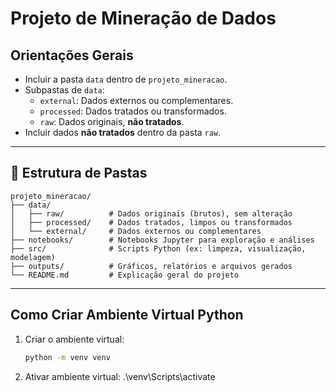 # Projeto de Mineração de Dados

## Orientações Gerais

- Incluir a pasta `data` dentro de `projeto_mineracao`.
- Subpastas de `data`:
  - `external`: Dados externos ou complementares.
  - `processed`: Dados tratados ou transformados.
  - `raw`: Dados originais, **não tratados**.
- Incluir dados **não tratados** dentro da pasta `raw`.

---
## 📂 Estrutura de Pastas

```text
projeto_mineracao/
├── data/
│   ├── raw/          # Dados originais (brutos), sem alteração
│   ├── processed/    # Dados tratados, limpos ou transformados
│   └── external/     # Dados externos ou complementares
├── notebooks/        # Notebooks Jupyter para exploração e análises
├── src/              # Scripts Python (ex: limpeza, visualização, modelagem)
├── outputs/          # Gráficos, relatórios e arquivos gerados
└── README.md         # Explicação geral do projeto
```
---
## Como Criar Ambiente Virtual Python

1. Criar o ambiente virtual:
   ```bash
   python -m venv venv

2. Ativar ambiente virtual: .\venv\Scripts\activate



